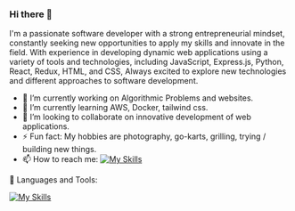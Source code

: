 ### Hi there 👋

I'm a passionate software developer with a strong entrepreneurial mindset, constantly seeking new opportunities to apply my skills and innovate in the field. With experience in developing dynamic web applications using a variety of tools and technologies, including JavaScript, Express.js, Python, React, Redux, HTML, and CSS, Always excited to explore new technologies and different approaches to software development.

- 🔭 I’m currently working on Algorithmic Problems and websites.
- 🌱 I’m currently learning AWS, Docker, tailwind css.
- 👯 I’m looking to collaborate on innovative development of web applications.
- ⚡ Fun fact: My hobbies are photography, go-karts, grilling, trying / building new things.
- 📫 How to reach me: [![My Skills](https://skillicons.dev/icons?i=linkedin)](https://www.linkedin.com/in/chris-chan-94567289/)


🧰 Languages and Tools:

[![My Skills](https://skillicons.dev/icons?i=js,nodejs,express,py,flask,react,redux,html,css,github,mysql,sqlite,sequelize,postgres,postman,ps)](https://skillicons.dev)
